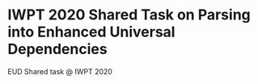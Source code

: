 # IWPT 2020 Shared Task on Parsing into Enhanced Universal Dependencies

EUD Shared task @ IWPT 2020

